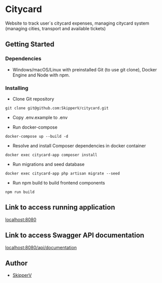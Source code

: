 # Citycard

Website to track user`s citycard expenses, managing citycard system (managing cities, transport and available tickets)

## Getting Started

### Dependencies

* Windows/macOS/Linux with preinstalled Git (to use git clone), Docker Engine and Node with npm.

### Installing

* Clone Git repository
```
git clone git@github.com:SkipperV/citycard.git
```
* Copy .env.example to .env


* Run docker-compose
```
docker-compose up --build -d
```
* Resolve and install Composer dependencies in docker container
```
docker exec citycard-app composer install
```
* Run migrations and seed database
```
docker exec citycard-app php artisan migrate --seed
```
* Run npm build to build frontend components
```
npm run build
```

## Link to access running application

[localhost:8080](http://localhost:8080/)

## Link to access Swagger API documentation

[localhost:8080/api/documentation](http://localhost:8080/api/documentation)

## Author

* [SkipperV](https://github.com/SkipperV)
